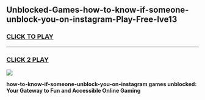 
## Unblocked-Games-how-to-know-if-someone-unblock-you-on-instagram-Play-Free-lve13
<h3>
<a href="https://premium76.site?title=how-to-know-if-someone-unblock-you-on-instagram&ref=12A">CLICK TO PLAY</a></h3>
<hr>

<h3>
<a href="https://premium76.site?title=how-to-know-if-someone-unblock-you-on-instagram&ref=12A">CLICK 2 PLAY</a>
  
</h3>

<a href="https://premium76.site?title=how-to-know-if-someone-unblock-you-on-instagram&ref=12A"><img src="https://clearcache.store/games.png"></a>


**how-to-know-if-someone-unblock-you-on-instagram games unblocked: Your Gateway to Fun and Accessible Online Gaming**
